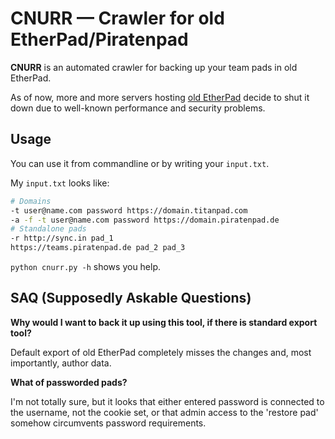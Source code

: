 # CNURR — Crawler for old EtherPad/Piratenpad

**CNURR** is an automated crawler for backing up your team pads in old EtherPad.

As of now, more and more servers hosting [old EtherPad](https://github.com/ether/pad) decide to shut it down due to well-known performance and security problems.

## Usage

You can use it from commandline or by writing your `input.txt`.

My `input.txt` looks like:

```sh
# Domains
-t user@name.com password https://domain.titanpad.com
-a -f -t user@name.com password https://domain.piratenpad.de
# Standalone pads
-r http://sync.in pad_1
https://teams.piratenpad.de pad_2 pad_3
```

`python cnurr.py -h` shows you help.

## SAQ (Supposedly Askable Questions)

**Why would I want to back it up using this tool, if there is standard export tool?**

Default export of old EtherPad completely misses the changes and, most importantly, author data.

**What of passworded pads?**

I'm not totally sure, but it looks that either entered password is connected to the username, not the cookie set, or that admin access to the 'restore pad' somehow circumvents password requirements.
